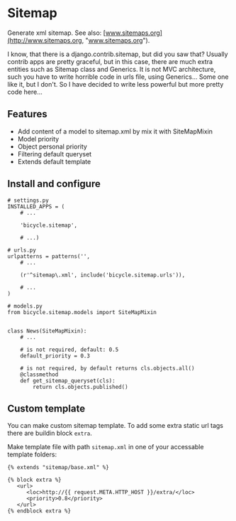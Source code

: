 # Sitemap

Generate xml sitemap. See also: [www.sitemaps.org](http://www.sitemaps.org, "www.sitemaps.org").

I know, that there is a django.contrib.sitemap, but did you saw that? Usually contrib apps are pretty graceful, but
in this case, there are much extra entities such as Sitemap class and Generics. It is not MVC architecture, such you have to write
horrible code in urls file, using Generics... Some one like it, but I don't. So I have decided to write less powerful but more pretty
code here...

## Features

* Add content of a model to sitemap.xml by mix it with SiteMapMixin
* Model priority
* Object personal priority
* Filtering default queryset
* Extends default template

## Install and configure

    # settings.py
    INSTALLED_APPS = (
        # ...

        'bicycle.sitemap',
        
        # ...)

    # urls.py
    urlpatterns = patterns('',
        # ...

        (r'^sitemap\.xml', include('bicycle.sitemap.urls')),

        # ...
    )

    # models.py
    from bicycle.sitemap.models import SiteMapMixin


    class News(SiteMapMixin):
        # ...

        # is not required, default: 0.5
        default_priority = 0.3

        # is not required, by default returns cls.objects.all()
        @classmethod
        def get_sitemap_queryset(cls):
            return cls.objects.published()

## Custom template

You can make custom sitemap template. To add some extra static url tags there are buildin block `extra`.

Make template file with path `sitemap.xml` in one of your accessable template folders:

    {% extends "sitemap/base.xml" %}

    {% block extra %}
       <url>
          <loc>http://{{ request.META.HTTP_HOST }}/extra/</loc>
          <priority>0.8</priority>
       </url>
    {% endblock extra %}